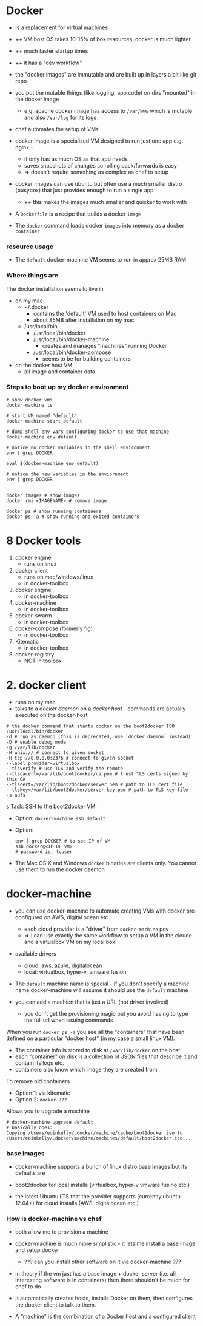 # Docker

- Is a replacement for virtual machines
- ++ VM host OS takes 10-15% of box resources, docker is much lighter
- ++ much faster startup times
- ++ it has a "dev workflow"
- the "docker images" are immutable and are built up in layers a bit like git
  repo
- you put the mutable things (like logging, app code) on dirs "mounted" in the
  docker image
    - e.g. apache docker image has access to `/var/www` which is mutable and
      also `/var/log` for its logs
- chef automates the setup of VMs
- docker image is a specialized VM designed to run just one app e.g. nginx -
    - it only has as much OS as that app needs
    - saves snapshots of changes so rolling back/forwards is easy
    - => doesn't require something as complex as chef to setup

- docker images can use ubuntu but often use a much smaller distro (busybox)
  that just provides enough to run a single app
    - ++ this makes the images much smaller and quicker to work with
- A `Dockerfile` is a recipe that builds a docker `image`
- The `docker` command loads docker `images` into memory as a docker `container`

### resource usage

- The `default` docker-machine VM seems to run in approx 25MB RAM

### Where things are

The docker installation seems to live in

- on my mac
    - ~/.docker
        - contains the 'default' VM used to host containers on Mac
        - about 85MB after installation on my mac
    - /usr/local/bin
        - /usr/local/bin/docker
        - /usr/local/bin/docker-machine
            - creates and manages "machines" running Docker
        - /usr/local/bin/docker-compose
            - seems to be for building containers
- on the docker host VM
    - all image and container data

### Steps to boot up my docker environment

```
# show docker vms
docker-machine ls

# start VM named "default"
docker-machine start default

# dump shell env vars configuring docker to use that machine
docker-machine env default

# notice no docker variables in the shell environment
env | grep DOCKER

eval $(docker-machine env default)

# notice the new variables in the enviornment
env | grep DOCKER


docker images # show images
docker rmi <IMAGENAME> # remove image

docker ps # show running containers
docker ps -a # show running and exited containers
```

# 8 Docker tools

1. docker engine
    - runs on linux
2. docker client
    - runs on mac/windows/linux
    - in docker-toolbox
3. docker engine
    - in docker-toolbox
4. docker-machine
    - in docker-toolbox
5. docker-swarm
    - in docker-toolbox
6. docker-compose (formerly fig)
    - in docker-toolbox
7. Kitematic
    - in docker-toolbox
8. docker-registry
    - NOT in toolbox

# 2. docker client

- runs on my mac
- talks to a _docker daemon_ on a _docker host_ - commands are actually executed
  on the docker-host

```
# the docker command that starts docker on the boot2docker ISO
/usr/local/bin/docker
-d # run as daemon (this is deprecated, use `docker daemon` instead)
-D # enable debug mode
-g /var/lib/docker
-H unix:// # connect to given socket
-H tcp://0.0.0.0:2376 # connect to given socket
--label provider=virtualbox
--tlsverify # use TLS and verify the remote
--tlscacert=/var/lib/boot2docker/ca.pem # trust TLS certs signed by this CA
--tlscert=/var/lib/boot2docker/server.pem # path to TLS cert file
--tlskey=/var/lib/boot2docker/server-key.pem # path to TLS key file
-s aufs
```

s Task: SSH to the boot2docker VM:

- Option: `docker-machine ssh default`
- Option:

    ```
    env | grep DOCKER # to see IP of VM
    ssh docker@<IP OF VM>
    # password is: tcuser
    ```

- The Mac OS X and Windows `docker` binaries are clients only. You cannot use
  them to run the docker daemon

# docker-machine

- you can use docker-machine to automate creating VMs with docker pre-configured
  on AWS, digital ocean etc.
    - each cloud provider is a "driver" from `docker-machine` pov
    - => i can use exactly the same workflow to setup a VM in the cloude and a
      virtualbox VM on my local box!
- available drivers
    - cloud: aws, azure, digitalocean
    - local: virtualbox, hyper-v, vmware fusion
- The `default` machine name is special - if you don't specify a machine name
  docker-machine will assume it should use the `default` machine

- you can add a machien that is just a URL (not driver involved)
    - you don't get the provisioning magic but you avoid having to type the full
      url when issuing commands

When you run `docker ps -a` you see all the "containers" that have been defined
on a particular "docker host" (in my case a small linux VM).

- The container info is stored to disk at `/var/lib/docker` on the host
- each "container" on disk is a collection of JSON files that describe it and
  contain its logs etc.
- containers also know which image they are created from

To remove old containers

- Option 1: via kitematic
- Option 2: `docker ???`

Allows you to upgrade a machine

```
# docker-machine upgrade default
# basically does:
Copying /Users/eoinkelly/.docker/machine/cache/boot2docker.iso to /Users/eoinkelly/.docker/machine/machines/default/boot2docker.iso...
```

### base images

- docker-machine supports a bunch of linux distro base images but its defaults
  are

- boot2docker for local installs (virtualbox, hyper-v vmware fusino etc.)
- the latest Ubuntu LTS that the provider supports (currently ubuntu 12.04+) for
  cloud installs (AWS, digitalocean etc.)

### How is docker-machine vs chef

- both allow me to provision a machine
- docker-machine is much more simplistic - it lets me install a base image and
  setup docker
    - ??? can you install other software on it via docker-machine ???
- in theory if the vm just has a base image + docker server (i.e. all
  interesting software is in containers) then there shouldn't be much for chef
  to do

- It automatically creates hosts, installs Docker on them, then configures the
  docker client to talk to them.
- A “machine” is the combination of a Docker host and a configured client
